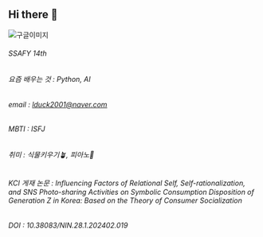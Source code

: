 ## Hi there 🌸
![구글이미지](https://m.health.chosun.com/site/data/img_dir/2023/07/17/2023071701753_0.jpg)


###### SSAFY 14th
###### 요즘 배우는 것 : Python, AI
###### email : lduck2001@naver.com
###### MBTI : ISFJ
###### 취미 : 식물키우기🪴, 피아노🎹
###### KCI 게재 논문 : Influencing Factors of Relational Self, Self-rationalization, and SNS Photo-sharing Activities on Symbolic Consumption Disposition of Generation Z in Korea: Based on the Theory of Consumer Socialization
###### DOI : 10.38083/NIN.28.1.202402.019


